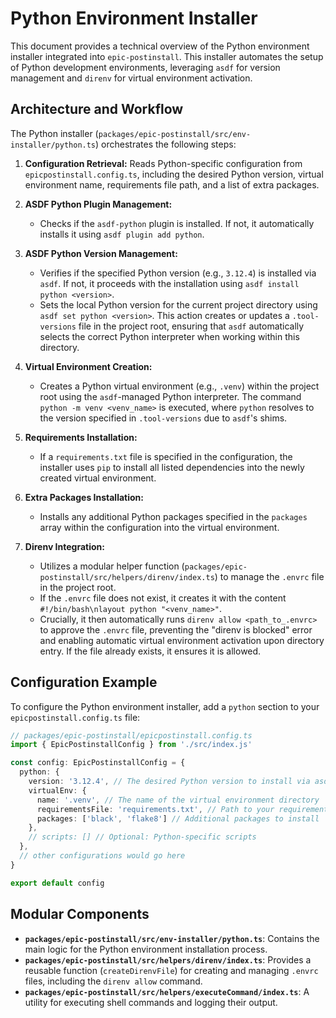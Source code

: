 # Python Environment Installer

This document provides a technical overview of the Python environment installer integrated into `epic-postinstall`. This installer automates the setup of Python development environments, leveraging `asdf` for version management and `direnv` for virtual environment activation.

## Architecture and Workflow

The Python installer (`packages/epic-postinstall/src/env-installer/python.ts`) orchestrates the following steps:

1.  **Configuration Retrieval:** Reads Python-specific configuration from `epicpostinstall.config.ts`, including the desired Python version, virtual environment name, requirements file path, and a list of extra packages.

2.  **ASDF Python Plugin Management:**
    *   Checks if the `asdf-python` plugin is installed. If not, it automatically installs it using `asdf plugin add python`.

3.  **ASDF Python Version Management:**
    *   Verifies if the specified Python version (e.g., `3.12.4`) is installed via `asdf`. If not, it proceeds with the installation using `asdf install python <version>`.
    *   Sets the local Python version for the current project directory using `asdf set python <version>`. This action creates or updates a `.tool-versions` file in the project root, ensuring that `asdf` automatically selects the correct Python interpreter when working within this directory.

4.  **Virtual Environment Creation:**
    *   Creates a Python virtual environment (e.g., `.venv`) within the project root using the `asdf`-managed Python interpreter. The command `python -m venv <venv_name>` is executed, where `python` resolves to the version specified in `.tool-versions` due to `asdf`'s shims.

5.  **Requirements Installation:**
    *   If a `requirements.txt` file is specified in the configuration, the installer uses `pip` to install all listed dependencies into the newly created virtual environment.

6.  **Extra Packages Installation:**
    *   Installs any additional Python packages specified in the `packages` array within the configuration into the virtual environment.

7.  **Direnv Integration:**
    *   Utilizes a modular helper function (`packages/epic-postinstall/src/helpers/direnv/index.ts`) to manage the `.envrc` file in the project root.
    *   If the `.envrc` file does not exist, it creates it with the content `#!/bin/bash\nlayout python "<venv_name>"`.
    *   Crucially, it then automatically runs `direnv allow <path_to_.envrc>` to approve the `.envrc` file, preventing the "direnv is blocked" error and enabling automatic virtual environment activation upon directory entry. If the file already exists, it ensures it is allowed.

## Configuration Example

To configure the Python environment installer, add a `python` section to your `epicpostinstall.config.ts` file:

```typescript
// packages/epic-postinstall/epicpostinstall.config.ts
import { EpicPostinstallConfig } from './src/index.js'

const config: EpicPostinstallConfig = {
  python: {
    version: '3.12.4', // The desired Python version to install via asdf
    virtualEnv: {
      name: '.venv', // The name of the virtual environment directory
      requirementsFile: 'requirements.txt', // Path to your requirements file relative to project root
      packages: ['black', 'flake8'] // Additional packages to install
    },
    // scripts: [] // Optional: Python-specific scripts
  },
  // other configurations would go here
}

export default config
```

## Modular Components

*   **`packages/epic-postinstall/src/env-installer/python.ts`**: Contains the main logic for the Python environment installation process.
*   **`packages/epic-postinstall/src/helpers/direnv/index.ts`**: Provides a reusable function (`createDirenvFile`) for creating and managing `.envrc` files, including the `direnv allow` command.
*   **`packages/epic-postinstall/src/helpers/executeCommand/index.ts`**: A utility for executing shell commands and logging their output.